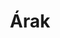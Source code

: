 ---
title: Árak
arak_text: 
    - arak: 1 db 5x5 cm-es jel - 220 Ft
    - arak: 1 db 10x10 cm-es jel - 600 Ft
    - arak: 5 db 3x3 cm-es egyforma jel egy csomagban - 500 Ft (4 csomagtól - 450 Ft)
    - arak: 5 db egyforma, 5x5 cm-es jel egy csomagban - 1000 Ft
    - arak: 1 db 5x5 cm-es jel - 220 Ft
---